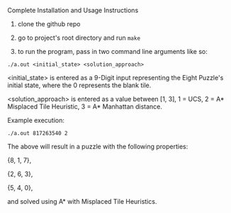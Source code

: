 Complete Installation and Usage Instructions

1. clone the github repo

2. go to project's root directory and run `make`

3. to run the program, pass in two command line arguments like so:

`./a.out <initial_state> <solution_approach>`

<initial_state> is entered as a 9-Digit input representing the Eight Puzzle's initial state, where the 0 represents the blank tile. 

<solution_approach> is entered as a value between [1, 3], 1 = UCS, 2 = A* Misplaced Tile Heuristic, 3 = A* Manhattan distance.

Example execution:

`./a.out 817263540 2`

The above will result in a puzzle with the following properties:

{8, 1, 7},

{2, 6, 3},

{5, 4, 0},

and solved using A* with Misplaced Tile Heuristics.
